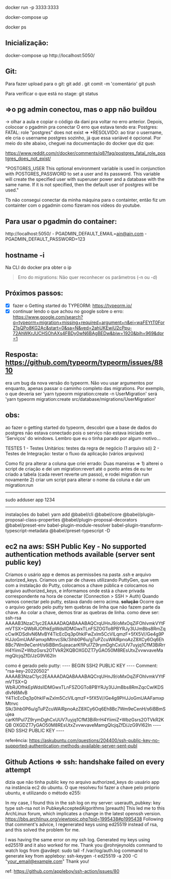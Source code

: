 docker run -p 3333:3333 

docker-compose up

docker ps

## Inicialização:
docker-compose up
http://localhost:5050/

## Git:
Para fazer upload para o git:
git add .
git comit -m 'comentário'
git push

Para verificar o que está no stage: git status


## =>o pg admin conectou, mas o app não buildou
-> olhar a aula e copiar o código da dani pra voltar no erro anterior. Depois, colocoar o pgadmin pra conectar 
O erro que estava tendo era: Postgres: FATAL: role "postgres" does not exist =>
*RESOLVIDO: ao tirar o username, ele cria o username postgres sozinho, já que essa variável é opcional. Por meio do site abaixo, cheguei na documentação do docker que diz que:

https://www.reddit.com/r/docker/comments/q87fag/postgres_fatal_role_postgres_does_not_exist/

"POSTGRES_USER
This optional environment variable is used in conjunction with POSTGRES_PASSWORD to set a user and its password. This variable will create the specified user with superuser power and a database with the same name. If it is not specified, then the default user of postgres will be used."

Tb não consegui conectar da minha máquina para o containter, então fiz um containter com o pgadmin como fizeram nos vídeos do youtube. 
## Para usar o pgadmin do container:
http://localhost:5050/
        - PGADMIN_DEFAULT_EMAIL=ain@ain.com
        - PGADMIN_DEFAULT_PASSWORD=123

## hostname -i
Na CLI do docker pra obter o ip

> Erro do migrations: Não quer reconhecer os parâmetros (-n ou -d)
## Próximos passos:
- [x] fazer o Getting started do TYPEORM: https://typeorm.io/
- [x] continuar lendo o que achou no google sobre o erro: https://www.google.com/search?q=typeorm+migration+missing+required+argument+n&ei=waFEYtT0ForZ1sQPo8KG2Ac&start=0&sa=N&ved=2ahUKEwiU2cPpu-72AhWKrJUCHSOhAXs4FBDy0wN6BAgBEDw&biw=1920&bih=969&dpr=1 
## Resposta: https://github.com/typeorm/typeorm/issues/8810
era um bug da nova versão do typeorm. Não vou usar argumentos por enquanto, apenas passar o caminho completo das migrations. Por exemplo, o que deveria ser 'yarn typeorm migration:create -n UserMigration' será 'yarn typeorm migration:create src/database/migrations/UserMigration'
## obs:
ao fazer o getting started do typeorm, descobri que a base de dados do postgres não estava conectado pois o serviço não estava iniciado em 'Serviços' do windows. Lembro que eu o tinha parado por algum motivo...

TESTES
1 - Testes Unitários: testes da regra de negócio (1 arquivo só)
2 - Testes de Integração: testar o fluxo da aplicação (vários arquivos)

Como fiz pra alterar a coluna que criei errado:
Duas maneiras => 1) alterei o script de criação e dei um migration:revert até o ponto antes de eu ter criado a tabela (cada revert reverte um passo), e rodei migration run novamente
2) criar um script para alterar o nome da coluna e dar um migration:run 

------
sudo adduser app
1234

----

instalações do babel: 
yarn add @babel/cli @babel/core @babel/plugin-proposal-class-properties @babel/plugin-proposal-decorators @babel/preset-env babel-plugin-module-resolver babel-plugin-transform-typescript-metadata @babel/preset-typescript -D

## ec2 na aws: SSH Public Key - No supported authentication methods available (server sent public key)
Criamos o usário app e demos as permissões na pasta .ssh e arquivo autorized_keys. Criamos um par de chaves utilizando PuttyGen, que vem com a instalação do Putty, colocamos a chave pública e colocamos no arquivo authorized_keys, e informamos onde está a chave privada correspondente na hora de conectar (Connection > SSH > Auth)
Quando vamos conectar pelo putty, estava dando oerro acima. 
**solução** 
Ocorre que o arquivo gerado pelo putty tem quebras de linha que não fazem parte da chave. Ao colar a chave, demos tirar as quebras de linha.
como deve ser:
ssh-rsa AAAAB3NzaC1yc2EAAAADAQABAAABAQCrqUHnJ9/oMxOqZiFOhIvmkVYtFmVTSX+QWbRJOfhkEpWdsllDMGwxTLnFSZOGTo8PBYRJy3UJmBbs8RmZqcCwIKDSdIvN6MvBY4TlcEcDq3p0hkIFwZxlm5CcVILqmzF+5fX5V//Ge4g9PHJJoGmUAAFamxpMtnvcSlk/3ihb0P6u/gTuPZcuWAlRpnoAzZ8XCy6Oq6Eh8Bc7Wm9eCenH/s6iBBmSujeacarKfIPuI7Z9rymDghCxUUV7uyjq1CfM3BiRrrH4YiimiZ+WbzGsrs2OTVkR2KQBOXGDZT7yGAO50M8REsUtxZvvwvaveMamgQIcjqZfD/JzG9Vl62In

como é gerado pelo putty:
---- BEGIN SSH2 PUBLIC KEY ----
Comment: "rsa-key-20220502"
AAAAB3NzaC1yc2EAAAADAQABAAABAQCrqUHnJ9/oMxOqZiFOhIvmkVYtFmVTSX+Q
WbRJOfhkEpWdsllDMGwxTLnFSZOGTo8PBYRJy3UJmBbs8RmZqcCwIKDSdIvN6MvB
Y4TlcEcDq3p0hkIFwZxlm5CcVILqmzF+5fX5V//Ge4g9PHJJoGmUAAFamxpMtnvc
Slk/3ihb0P6u/gTuPZcuWAlRpnoAzZ8XCy6Oq6Eh8Bc7Wm9eCenH/s6iBBmSujea
carKfIPuI7Z9rymDghCxUUV7uyjq1CfM3BiRrrH4YiimiZ+WbzGsrs2OTVkR2KQB
OXGDZT7yGAO50M8REsUtxZvvwvaveMamgQIcjqZfD/JzG9Vl62In
---- END SSH2 PUBLIC KEY ----

referência: https://askubuntu.com/questions/204400/ssh-public-key-no-supported-authentication-methods-available-server-sent-publ

## Github Actions => ssh: handshake failed on every attempt
dizia que não tinha public key no arquivo authorized_keys do usuário app na instância ec2 do ubuntu. O que resolveu foi fazer a chave pelo próprio ubuntu, e utilizando o método e255:

In my case, I found this in the ssh log on my server: userauth_pubkey: key type ssh-rsa not in PubkeyAcceptedAlgorithms [preauth] This led me to this ArchLinux forum, which implicates a change in the latest openssh version. https://bbs.archlinux.org/viewtopic.php?pid=1995438#p1995438 Following that comment's advice, I regenerated keys using ed25519 instead of rsa, and this solved the problem for me.

I was having the same error on my ssh log. Generated my keys using ed25519 and it also worked for me. Thank you @rohnjeynolds
command to watch logs from @avdept: sudo tail -f /var/log/auth.log
command to generate key from appleboy: ssh-keygen -t ed25519 -a 200 -C "your_email@example.com"
Thank you!

ref: https://github.com/appleboy/ssh-action/issues/80